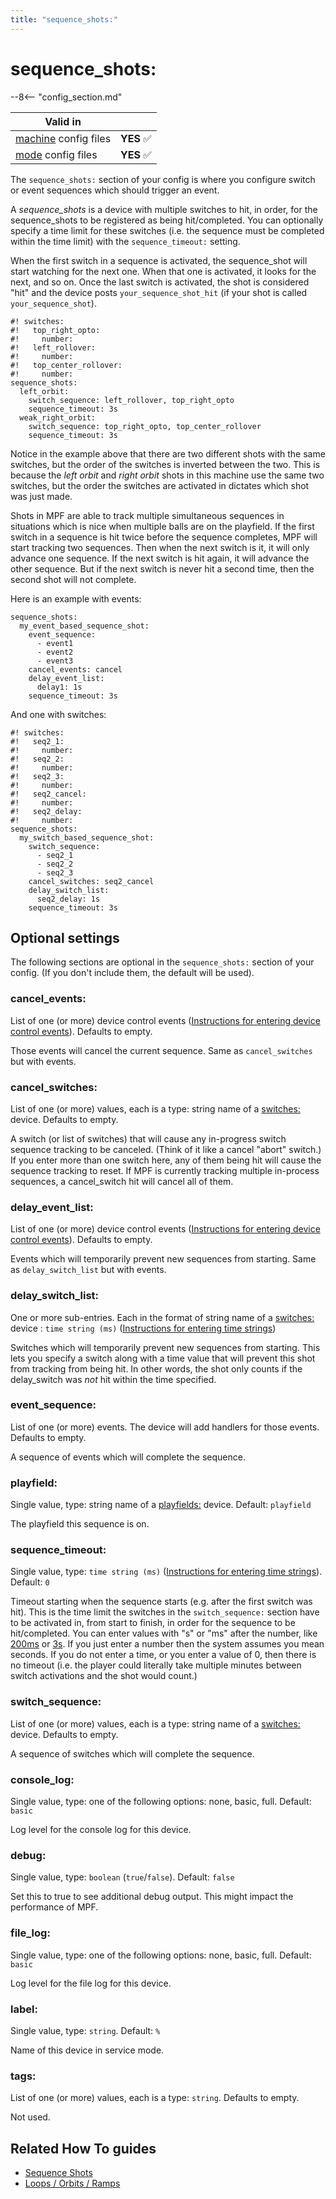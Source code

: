 ```yaml
---
title: "sequence_shots:"
---
```


# sequence_shots:


--8<-- "config_section.md"

| Valid in | |
|-----|:----:|
|[machine](instructions/machine_config.md) config files |**YES** :white_check_mark:|
|[mode](instructions/mode_config.md) config files|**YES** :white_check_mark:|

The `sequence_shots:` section of your config is where you configure
switch or event sequences which should trigger an event.

A *sequence_shots* is a device with multiple switches to hit, in order,
for the sequence_shots to be registered as being hit/completed. You can
optionally specify a time limit for these switches (i.e. the sequence
must be completed within the time limit) with the `sequence_timeout:`
setting.

When the first switch in a sequence is activated, the sequence_shot will
start watching for the next one. When that one is activated, it looks
for the next, and so on. Once the last switch is activated, the shot is
considered "hit" and the device posts `your_sequence_shot_hit` (if
your shot is called `your_sequence_shot`).

``` mpf-config
#! switches:
#!   top_right_opto:
#!     number:
#!   left_rollover:
#!     number:
#!   top_center_rollover:
#!     number:
sequence_shots:
  left_orbit:
    switch_sequence: left_rollover, top_right_opto
    sequence_timeout: 3s
  weak_right_orbit:
    switch_sequence: top_right_opto, top_center_rollover
    sequence_timeout: 3s
```

Notice in the example above that there are two different shots with the
same switches, but the order of the switches is inverted between the
two. This is because the *left orbit* and *right orbit* shots in this
machine use the same two switches, but the order the switches are
activated in dictates which shot was just made.

Shots in MPF are able to track multiple simultaneous sequences in
situations which is nice when multiple balls are on the playfield. If
the first switch in a sequence is hit twice before the sequence
completes, MPF will start tracking two sequences. Then when the next
switch is it, it will only advance one sequence. If the next switch is
hit again, it will advance the other sequence. But if the next switch is
never hit a second time, then the second shot will not complete.

Here is an example with events:

``` mpf-config
sequence_shots:
  my_event_based_sequence_shot:
    event_sequence:
      - event1
      - event2
      - event3
    cancel_events: cancel
    delay_event_list:
      delay1: 1s
    sequence_timeout: 3s
```

And one with switches:

``` mpf-config
#! switches:
#!   seq2_1:
#!     number:
#!   seq2_2:
#!     number:
#!   seq2_3:
#!     number:
#!   seq2_cancel:
#!     number:
#!   seq2_delay:
#!     number:
sequence_shots:
  my_switch_based_sequence_shot:
    switch_sequence:
      - seq2_1
      - seq2_2
      - seq2_3
    cancel_switches: seq2_cancel
    delay_switch_list:
      seq2_delay: 1s
    sequence_timeout: 3s
```

## Optional settings

The following sections are optional in the `sequence_shots:` section of
your config. (If you don't include them, the default will be used).

### cancel_events:

List of one (or more) device control events
([Instructions for entering device control events](instructions/device_control_events.md)). Defaults to empty.

Those events will cancel the current sequence. Same as `cancel_switches`
but with events.

### cancel_switches:

List of one (or more) values, each is a type: string name of a
[switches:](switches.md) device. Defaults to
empty.

A switch (or list of switches) that will cause any in-progress switch
sequence tracking to be canceled. (Think of it like a cancel "abort"
switch.) If you enter more than one switch here, any of them being hit
will cause the sequence tracking to reset. If MPF is currently tracking
multiple in-process sequences, a cancel_switch hit will cancel all of
them.

### delay_event_list:

List of one (or more) device control events
([Instructions for entering device control events](instructions/device_control_events.md)). Defaults to empty.

Events which will temporarily prevent new sequences from starting. Same
as `delay_switch_list` but with events.

### delay_switch_list:

One or more sub-entries. Each in the format of string name of a
[switches:](switches.md) device :
`time string (ms)`
([Instructions for entering time strings](instructions/time_strings.md))

Switches which will temporarily prevent new sequences from starting.
This lets you specify a switch along with a time value that will prevent
this shot from tracking from being hit. In other words, the shot only
counts if the delay_switch was *not* hit within the time specified.

### event_sequence:

List of one (or more) events. The device will add handlers for those
events. Defaults to empty.

A sequence of events which will complete the sequence.

### playfield:

Single value, type: string name of a
[playfields:](playfields.md) device. Default:
`playfield`

The playfield this sequence is on.

### sequence_timeout:

Single value, type: `time string (ms)`
([Instructions for entering time strings](instructions/time_strings.md)). Default: `0`

Timeout starting when the sequence starts (e.g. after the first switch
was hit). This is the time limit the switches in the `switch_sequence:`
section have to be activated in, from start to finish, in order for the
sequence to be hit/completed. You can enter values with "s" or "ms"
after the number, like [200ms](#) or [3s](#). If you
just enter a number then the system assumes you mean seconds. If you do
not enter a time, or you enter a value of 0, then there is no timeout
(i.e. the player could literally take multiple minutes between switch
activations and the shot would count.)

### switch_sequence:

List of one (or more) values, each is a type: string name of a
[switches:](switches.md) device. Defaults to
empty.

A sequence of switches which will complete the sequence.

### console_log:

Single value, type: one of the following options: none, basic, full.
Default: `basic`

Log level for the console log for this device.

### debug:

Single value, type: `boolean` (`true`/`false`). Default: `false`

Set this to true to see additional debug output. This might impact the
performance of MPF.

### file_log:

Single value, type: one of the following options: none, basic, full.
Default: `basic`

Log level for the file log for this device.

### label:

Single value, type: `string`. Default: `%`

Name of this device in service mode.

### tags:

List of one (or more) values, each is a type: `string`. Defaults to
empty.

Not used.

## Related How To guides

* [Sequence Shots](../game_logic/shots/sequence_shots.md)
* [Loops / Orbits / Ramps](../mechs/loops.md)
